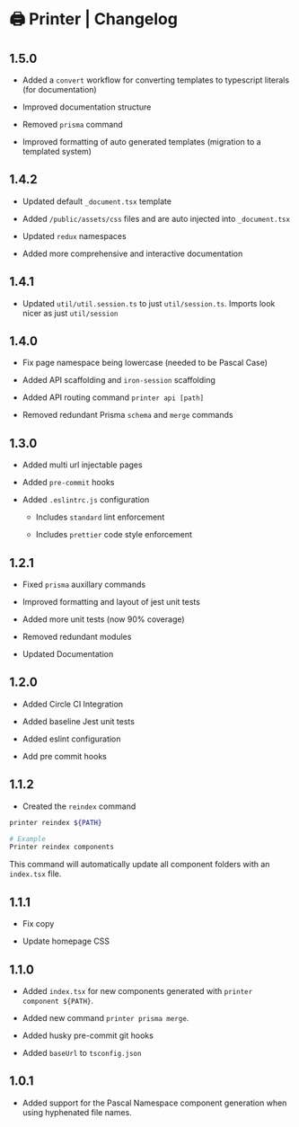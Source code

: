 # 🖨️ Printer | Changelog

## 1.5.0

- Added a `convert` workflow for converting templates to typescript literals (for documentation)

- Improved documentation structure

- Removed `prisma` command

- Improved formatting of auto generated templates (migration to a templated system)

## 1.4.2

- Updated default `_document.tsx` template

- Added `/public/assets/css` files and are auto injected into `_document.tsx`

- Updated `redux` namespaces

- Added more comprehensive and interactive documentation

## 1.4.1

- Updated `util/util.session.ts` to just `util/session.ts`. Imports look nicer as just `util/session`

## 1.4.0

- Fix page namespace being lowercase (needed to be Pascal Case)

- Added API scaffolding and `iron-session` scaffolding

- Added API routing command `printer api [path]`

- Removed redundant Prisma `schema` and `merge` commands

## 1.3.0

- Added multi url injectable pages

- Added `pre-commit` hooks

- Added `.eslintrc.js` configuration

  - Includes `standard` lint enforcement

  - Includes `prettier` code style enforcement

## 1.2.1

- Fixed `prisma` auxillary commands

- Improved formatting and layout of jest unit tests

- Added more unit tests (now 90% coverage)

- Removed redundant modules

- Updated Documentation

## 1.2.0

- Added Circle CI Integration

- Added baseline Jest unit tests

- Added eslint configuration

- Add pre commit hooks

## 1.1.2

- Created the `reindex` command

```bash
printer reindex ${PATH}

# Example
Printer reindex components
```

This command will automatically update all component folders with an `index.tsx` file.

## 1.1.1

- Fix copy

- Update homepage CSS

## 1.1.0

- Added `index.tsx` for new components generated with `printer component ${PATH}`.

- Added new command `printer prisma merge`.

- Added husky pre-commit git hooks

- Added `baseUrl` to `tsconfig.json`

## 1.0.1

- Added support for the Pascal Namespace component generation when using hyphenated file names.
